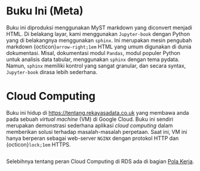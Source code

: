# Buku Ini (Meta)

Buku ini diproduksi menggunakan MyST markdown yang diconvert menjadi HTML. Di belakang layar, kami menggunakan ```Jupyter-book``` dengan Python yang di belakangnya menggunakan ```sphinx```. Ini merupakan mesin pengubah markdown {octicon}`arrow-right;1em` HTML yang umum digunakan di dunia dokumentasi. Misal, dokumentasi modul ```Pandas```, modul populer Python untuk analisis data tabular, menggunakan ```sphinx``` dengan tema pydata. Namun, ```sphinx``` memiliki kontrol yang sangat granular, dan secara syntax, ```Jupyter-book``` dirasa lebih sederhana.

# Cloud Computing

Buku ini hidup di https://tentang.rekayasadata.co.uk yang membawa anda pada sebuah _virtual machine_ (VM) di Google Cloud. Buku ini sendiri merupakan demonstrasi sederhana aplikasi _cloud computing_ dalam memberikan solusi terhadap masalah-masalah perpetaan. Saat ini, VM ini hanya berperan sebagai web-server ```NGINX``` dengan protokol HTTP dan {octicon}`lock;1em` HTTPS.

```{image} ./img/compute_engine.png
```

Selebihnya tentang peran Cloud Computing di RDS ada di bagian [Pola Kerja](how_we_work).